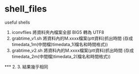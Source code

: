 # shell_files
useful shells

1. iconvflies 將資料夾內檔案全部 BIG5 轉為 UTF8
2. grabtime_v1.sh 將資料內的M.xxxx檔案(ptt資料)抓出時間 (存成 timedata_1m(中間檔)timedata_1(檔名和時間格式))
3. grabtime_v2.sh 將資料內的M.xxxx檔案(ptt資料)抓出時間 (存成 timedata_2m(中間檔)timedata_2(檔名和時間格式))

*** 2. 3. 結果幾乎相同
